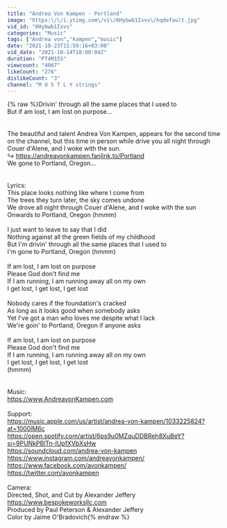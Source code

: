 ```yaml
---
title: "Andrea Von Kampen - Portland"
image: "https:\/\/i.ytimg.com\/vi\/6Hybwb1Ixvs\/hqdefault.jpg"
vid_id: "6Hybwb1Ixvs"
categories: "Music"
tags: ["Andrea von","kampen","music"]
date: "2021-10-23T11:59:16+03:00"
vid_date: "2021-10-14T18:00:04Z"
duration: "PT4M15S"
viewcount: "4067"
likeCount: "276"
dislikeCount: "3"
channel: "M O S T L Y strings"
---
```

{% raw %}Drivin' through all the same places that I used to <br />But if am lost, I am lost on purpose...<br /><br /><br />The beautiful and talent Andrea Von Kampen, appears for the second time on the channel, but this time in person while drive you all night through Couer d'Alene, and I woke with the sun.<br />↪️ <a rel="nofollow" target="blank" href="https://andreavonkampen.fanlink.to/Portland">https://andreavonkampen.fanlink.to/Portland</a><br />We gone to Portland, Oregon...<br /><br /><br />Lyrics:<br />This place looks nothing like where I come from <br />The trees they turn later, the sky comes undone <br />We drove all night through Couer d'Alene, and I woke with the sun <br />Onwards to Portland, Oregon (hmmm) <br /><br />I just want to leave to say that I did <br />Nothing against all the green fields of my childhood <br />But I'm drivin' through all the same places that I used to <br />I'm gone to Portland, Oregon (hmmm) <br /><br />If am lost, I am lost on purpose <br />Please God don't find me <br />If I am running, I am running away all on my own <br />I get lost, I get lost, I get lost <br /><br />Nobody cares if the foundation's cracked <br />As long as it looks good when somebody asks <br />Yet I've got a man who loves me despite what I lack <br />We're goin' to Portland, Oregon if anyone asks <br /><br />If am lost, I am lost on purpose <br />Please God don't find me <br />If I am running, I am running away all on my own <br />I get lost, I get lost, I get lost <br />(hmmm) <br /><br /><br />Music:<br /><a rel="nofollow" target="blank" href="https://www.AndreavonKampen.com">https://www.AndreavonKampen.com</a><br /><br />Support:<br /><a rel="nofollow" target="blank" href="https://music.apple.com/us/artist/andrea-von-kampen/1033225824?at=1000lM6c">https://music.apple.com/us/artist/andrea-von-kampen/1033225824?at=1000lM6c</a><br /><a rel="nofollow" target="blank" href="https://open.spotify.com/artist/6ps9u0MZquDDBReh8XuBeY?si=9PUNkPBlTn-lUpfXVbXsHw">https://open.spotify.com/artist/6ps9u0MZquDDBReh8XuBeY?si=9PUNkPBlTn-lUpfXVbXsHw</a><br /><a rel="nofollow" target="blank" href="https://soundcloud.com/andrea-von-kampen">https://soundcloud.com/andrea-von-kampen</a><br /><a rel="nofollow" target="blank" href="https://www.instagram.com/andreavonkampen/">https://www.instagram.com/andreavonkampen/</a><br /><a rel="nofollow" target="blank" href="https://www.facebook.com/avonkampen/">https://www.facebook.com/avonkampen/</a><br /><a rel="nofollow" target="blank" href="https://twitter.com/avonkampen">https://twitter.com/avonkampen</a><br /><br />Camera:<br />Directed, Shot, and Cut by Alexander Jeffery<br /><a rel="nofollow" target="blank" href="https://www.bespokeworksllc.com​">https://www.bespokeworksllc.com​</a><br />Produced by Paul Peterson &amp; Alexander Jeffery<br />Color by Jaime O'Bradovich{% endraw %}
